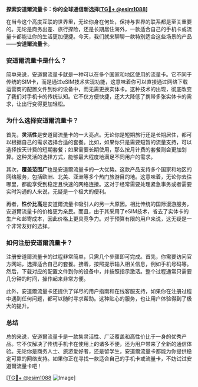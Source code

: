 **探索安道爾流量卡：你的全球通信新选择[[TG💪+ @esim1088](https://t.me/s/esim1088)]**

在当今这个高度互联的世界里，无论你身在何处，保持与世界的联系都是至关重要的。无论是商务出差、旅行探险，还是长期居住海外，一款适合自己的手机卡或流量卡都能让你的生活更加便捷。今天，我们就来聊聊一款特别适合这些场景的产品——**安道爾流量卡**。

### 安道爾流量卡是什么？

简单来说，安道爾流量卡就是一种可以在多个国家和地区使用的流量卡。它不同于传统的SIM卡，而是通过eSIM技术实现功能，这意味着你可以直接通过网络下载运营商的配置文件到你的设备中，而无需更换实体卡。这种技术的出现，彻底改变了我们对手机卡的传统认知。它不仅方便快捷，还大大降低了携带多张实体卡的需求，让出行变得更加轻松。

### 为什么选择安道爾流量卡？

首先，**灵活性**是安道爾流量卡的一大亮点。无论你是短期旅行还是长期居住，都可以根据自己的需求选择合适的套餐。比如，如果你只是需要短暂的流量支持，可以选择按天计费的短期套餐；如果需要长期使用，那么按月计费的套餐则会更加划算。这种灵活的选择方式，能够最大程度地满足不同用户的需求。

其次，**覆盖范围广**也是安道爾流量卡的一大优势。这款产品支持多个国家和地区的网络服务，包括欧洲、北美、亚洲等多个热门旅游目的地。这意味着，无论你去往哪里，都能享受到稳定且快速的网络连接。这对于经常需要处理紧急事务或者需要实时沟通的人来说，无疑是一个极大的便利。

再者，**性价比高**是安道爾流量卡吸引人的另一大原因。相比传统的国际漫游服务，安道爾流量卡的价格更为亲民。而且，由于其采用了eSIM技术，省去了实体卡的生产和邮寄成本，因此价格上更具竞争力。对于预算有限的用户来说，这无疑是一个非常友好的选择。

### 如何注册安道爾流量卡？

注册安道爾流量卡的过程非常简单，只需几个步骤即可完成。首先，你需要访问官方网站，选择适合自己的套餐。接着，按照提示输入相关信息，例如手机号码等。然后，下载对应的配置文件到你的设备中，并按照指示激活。整个过程通常只需要几分钟的时间，操作起来非常方便。

此外，安道爾流量卡还提供了详尽的用户指南和在线客服支持，如果你在注册过程中遇到任何问题，都可以随时寻求帮助。这种贴心的服务，也让用户体验得到了极大的提升。

### 总结

总的来说，安道爾流量卡是一款集灵活性、广泛覆盖和高性价比于一身的优秀产品。它不仅解决了传统手机卡在使用上的诸多不便，还为用户带来了全新的通信体验。无论你是商务人士、旅游爱好者，还是留学生，安道爾流量卡都能为你提供稳定可靠的网络支持。如果你正在寻找一款适合自己的手机卡或流量卡，不妨试试安道爾流量卡吧！

[[TG💪+ @esim1088](https://t.me/s/esim1088) ![Image](https://i.postimg.cc/4NQfJmqS/Snipaste-2025-05-13-00-14-12.png)]